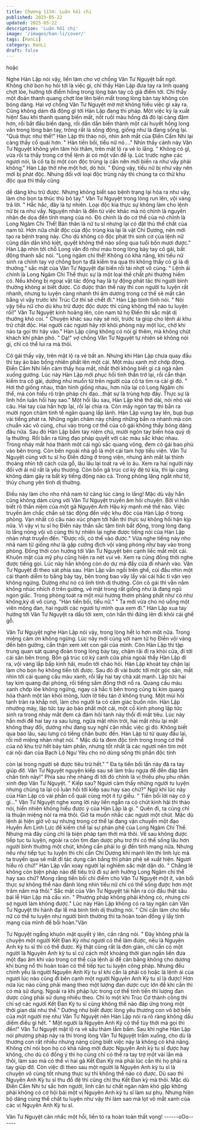 ```yaml
---
title: Chương 1134: Luân hồi chi
published: 2025-05-22
updated: 2025-05-22
description: 'Luân hồi chi'
image: '/images/han-li/cover/'
tags: [HanLi]
category: HanLi
draft: false
---
```


hoặc

Nghe Hàn Lập nói vậy, liền làm cho vợ chồng Văn Tư Nguyệt bất
ngờ. Không chờ bọn họ hỏi tới là việc gì, chỉ thấy Hàn Lập đưa
tay ra linh quang chợt lóe, hướng tới điểm hồng trong lòng bàn
tay cô giá điểm tới.
Chỉ thấy một đoàn thanh quang chợt lóe lên biến mất trong lòng
bàn tay không còn bóng dáng.
Hai vợ chồng Văn Tư Nguyệt mờ mịt không hiểu việc gì xảy ra.
Cũng không dám đả động gì tới Hàn Lập đang thi pháp.
Một việc kỳ lạ xuất hiện!
Sau khi thanh quang biến mất, nốt ruồi màu hồng đã đỏ lại càng
đậm hơn, rồi bắt đầu biến dạng, rồi dần dần biến thành một cái
huyết hồng long văn trong lòng bàn tay, trông rất là sống động,
giống như là đang sống lại.
"Quả thực như thế!" Hàn Lập thì thào nói, nhìn ánh mắt của Điền
Cầm Nhi lại càng thấy cổ quái hơn.
" Hàn tiền bối, tiểu nữ nó…." Nhìn thấy cảnh này Văn Tư Nguyệt
không yên tâm hỏi thăm, trên mặt lộ ra vẻ lo lắng.
" Không có gì, vừa rồi ta thấy trong cơ thể lệnh ái có một vấn đề
lạ. Lúc trước nghe các ngươi nói, là cô ta bị một con độc trùng lạ
cắn nên mới biến ra như vầy phải không." Hàn Lập thở nhẹ một
hơi, dò hỏi.
" Đúng vậy, tiểu nữ bị như vậy nên mới bị phát độc. Nhưng đối với
loại độc trùng này thì chúng ta có thử khu độc qua thì thấy cũng

dễ dàng khu trừ được. Nhưng không biết sao bệnh trạng lại hóa
ra như vậy, làm cho bọn ta thúc thủ bó tay." Văn Tư Nguyệt trong
lòng run lên, vội vàng trả lời.
" Hắc hắc, đây là tự nhiên. Loại độc kia thực sự không làm cho
lệnh nữ bị ra như vầy. Nguyên nhân là đến từ việc khác mà nó
chính là nguyên nhân đe dọa đến tính mạng của nó. Đó chính là
do cơ thể của nó chính là Long Ngâm Chi Thể! Bản thân là nữ tu
sĩ nhưng lại có đặt thù thể chất của nam tử. Hơn nữa chất độc của
độc trùng kia lại là vật Chí Dương, nên mới tạo ra bệnh trạng này.
Cho dù không có độc phát thì sinh cơ của lệnh nữ cũng dần dần
khô kiệt, quyết không thể nào sống qua tuổi bốn mươi được." Hàn
Lập nhìn tới chỗ Long văn đỏ như máu trong lòng bày tay cô gái,
bất động thanh sắc nói.
"Long ngâm chi thể! Không có khả năng, khi tiểu nữ sinh ra chính
tay vợ chồng bọn ta đã kiểm tra qua thì không thấy có gì là dị
thường." sắc mặt của Văn Tư Nguyệt đại biến rồi tái nhợt vô
cùng.
" Lệnh ái chính là Long Ngâm Chi Thể thực sự là một loại thể chất
phi thường hiếm có. Nếu không bị ngoại vật tác động hay là tự
động phát tác thì người bình thường không ai biết được. Có được
thân thể này thì con người tu luyện rất nhanh, nhưng tu luyện
càng nhanh thì âm dương trong cơ thể sẽ mất cân bằng vì vậy
trước khi Trúc Cơ thì sẽ chết đi." Hàn Lập bình tĩnh nói.
" Nói vậy tiểu nữ cho dù khu trừ được độc dược thì cũng không
thể nào tu luyện rồi!"
Văn Tư Nguyệt kinh hoảng lên, còn nam tử họ Điền thì sắc mặt dị
thường khó coi.
" Chuyện khác sau này sẽ nói, trước ta giúp cho lệnh ái khu trừ
chất độc. Hai người các ngươi hãy rời khỏi phòng này một lúc,
chờ khi nào ta gọi thì hãy vào." Hàn Lập cũng không có nói gì
thêm, mà không chút khách khí phân phó.
" Dạ!" vợ chồng Văn Tư Nguyệt tự nhiên sẽ không nói gì, chỉ có
thể lui ra mà thôi.

Cô gái thấy vậy, trên mặt lộ ra vẻ bất an. Nhưng khi Hàn Lập
chưa quay đầu thì tay áo bào bổng nhiên phất lên một cái.
Một màu xanh mờ chớp động. Điền Cầm Nhi liền cảm thấy hoa
mắt, nhất thời không biết gì cả ngã nằm xuống gường.
Lúc này Hàn Lập mới phục hồi tinh thần trở lại, rồi cẩn thận kiểm
tra cô gái, dường như muốn từ trên người của cô ta tìm ra cái gì
đó.
" Hơi thở giống nhau, thân hình giống nhau, hơn nữa lại có Long
Ngâm chi thể, mà còn hiểu rõ trận pháp chi đạo…thật sự là trùng
hợp đây. Thực sự là linh hồn luân hồi hay sao." Một hồi lâu sau,
Hàn Lập khẽ thở dài, nói nhỏ vài câu.
Hai tay của hắn hợp lại, rồi lại chia ra. Còn mấy ngón tay thì bắn
ra mười ngọn châm tinh tế ngân quang lấp lánh.
Hàn Lập vung tay lên, bụp bụp vài tiếng phát ra.
Những ngân châm này chẳng những bắn ra nhanh mà còn chuẩn
xác vô cùng, chui vào trong cơ thể của cô gái không thấy bóng
dáng đâu nữa.
Sau đó Hàn Lập bấm tay niệm chú, mười ngón tay biến hóa quỷ
dị lạ thường. Rồi bắn ra từng đạo pháp quyết với các màu sắc
khác nhau. Trong nháy mắt hóa thành một cái ngũ sắc quang
võng, đem cô gái bao phủ vào bên trong.
Còn bên ngoài nhà gỗ là một cái tam hợp tiểu viện. Văn Tư
Nguyệt cùng với tu sĩ họ Điền đứng ở trong viện, nhưng ánh mắt
lại thỉnh thoảng nhìn tới cách cửa gỗ, lâu lâu lại toát ra vẻ lo âu.
Xem ra hai người này đối với ái nữ rất là yêu thương.
Còn bốn gã trúc cơ kỳ đệ tử kia, thì lại càng không dám gây ra bất
kỳ tiếng động nào cả.
Trong phòng lặng ngắt như tờ, thủy chung yên tĩnh dị thường.

Điều này làm cho nho nhã nam tử càng lúc càng lo lắng!
Mặc dù vậy hắn cũng không dám cùng với Văn Tư Nguyệt truyền
âm hỏi chuyện. Bởi vì hắn biết rõ thần niệm của một gã Nguyên
Anh Hậu kỳ mạnh mẽ thế nào. Việc truyền âm chắc chắn sẽ tác
động đến việc khu độc của Hàn Lập ở trong phòng. Vạn nhất có
câu nào xúc phạm tới hắn thì thực sự không hối hận kịp nữa.
Vì vậy vị tu sĩ họ Điền này thần sắc tâm tình bất động, trong lòng
đang lo lắng nóng vội vô cùng thì tự nhiên lại nghe được tiếng nói
của Hàn Lập nhàn nhạt truyền đến.
"Được rồi, có thể vào được."
Vừa nghe tiếng này nho nhã nam tử giống như là gặp cường địch
vội vàng phóng như bay vào trong phòng. Đồng thời còn hướng
tới Văn Tư Nguyệt bên cạnh liếc mắt một cái.
Khuôn mặt của mỹ phụ cũng hiện ra nét vui vẻ. Xem ra cũng đồng
thời nghe được tiếng gọi. Lúc này hắn không còn do dự mà đẩy
cửa đi nhanh vào.
Văn Tư Nguyệt đi theo sát phía sau.
Hàn Lập vẫn ngồi trên ghế, cúi đầu nhìn một cái thanh diễm to
bằng bày tay, bên trong bao vây lấy vài cái hắc ti vặn vẹo không
ngừng.
Dường như nó có linh tính dị thường. Còn cô gái thì vẫn nằm
không nhúc nhích ở trên gường, vẻ mặt trong rất giống như là
đang ngủ ngon giấc. Trong phòng toát ra một mùi hương thơm
phảng phất như có như không,kỳ dị vô cùng.
"Hàn tiền bối, tiểu nữ."
" Ta mới vừa cho nó uống một viên mộng đan, hai người các
ngươi tự mình qua xem đi." Hàn Lập xua tay hướng tới Văn Tư
Nguyệt ra dấu tới xem, còn hắn thì đứng lên đi khỏi cái ghế gỗ.

Văn Tư Nguyệt nghe Hàn Lập nói vậy, trong lòng hết lo hơn một
nữa. Trong miệng cảm ơn không ngừng. Lúc này mới cùng với
nam tử họ Điền vội vàng đến bên gường, cẩn thận xem xét con
gái của mình.
Còn Hàn Lập thì tập trung quan sát quang đoàn trong lòng bày
tay, chậm rãi đi ra khỏi cửa, đi tới cái sân bên trong.
Bốn gã trúc cơ kỳ canh cửa phía ngoài thấy Hàn Lập đi ra, vội
vàng lắp bắp kinh hãi, muốn tới chào hỏi.
Hàn Lập khoát tay chặn lại làm cho bọn họ không tiến tới được.
Sau đó đi vài bước tới một góc sân, mắt nhìn tới cái quang cầu
màu xanh, rồi lấy hai tay chà xát mạnh.
Lập tức hai tay kim quang đại phóng, rồi tiếng sấm đồng thời nổ
ra.
Quang cầu màu xanh chớp lóe không ngừng, ngay cả hắc ti bên
trong cũng bị kim quang hóa thành một làn khói mỏng, lượn lờ
tiêu tán ở không trung.
Một mùi hôi tanh tràn ra khắp nơi, làm cho người ta có cảm giác
buồn nôn.
Hàn Lập nhướng mày, lập tức tay áo bào phất một cái, một cổ
kình phong lập tức sinh ra trong nháy mắt đem cả đám hôi tanh
này thổi đi mất tiêu.
Lúc này hắn mới để hai tay ra sau lưng, ngửa mặt nhìn trời, hai
mắt nhíu lại mặt không thay đổi, dường như đang suy nghĩ cân
nhắc việc gì đó.
Không biết qua bao lâu, sau lưng có tiếng chân bước đến.
Hàn Lập từ từ quay đầu lại, rồi mở miệng nhàn nhạt nói.
" Mặc dù ta đem độc tính trong trong cơ thể của nó khu trừ hết
bảy tám phần, nhưng tốt nhất là các ngươi nên tìm một cái nội
đan của Bạch Lộ Ngư Yêu cho nó dùng sống thì phần độc tính

còn lại trong người sẽ được tiêu trừ hết."
" Đa tạ tiền bối lần này đã ra tay giúp đỡ. Văn Tư Nguyệt nguyện
kiếp sau sẽ làm trâu ngựa để đền đáp tấm chân tình này!" Phía
sau nhẹ nhàng đi tới đó chính là vị thiếu phụ phu nhân xinh đẹp
Văn Tư Nguyệt.
" Kiếp sau? Ngươi cảm thấy những người tu luyện nhưng chúng
ta lại có luân hồi tới kiếp sau hay sao chứ?" Ngữ khí lúc này của
Hàn Lập có vài phần cổ quái cùng một ít tự giễu.
" Tiền bối lời này có ý gì…" Văn Tư Nguyệt nghe xong lời này liền
ngẩn ra có chút kinh hãi thì thào nói, hiển nhiên không hiểu được
ý của Hàn Lập là gì.
" Quên đi, ta cũng chỉ là thuận miệng nói ra mà thôi. Giờ ta muốn
nhắc các ngươi một chút. Mặc dù lệnh ái hiện giờ vô sự nhưng
trong cơ thể lại đang vận chuyển một đạo Huyền Âm Linh Lực để
kiềm chế lại sự phản phệ của Long Ngâm Chi Thể. Nhưng mà
đây cũng chỉ là biện pháp tạm thời mà thôi. Về sau không được
tiếp tục tu luyện, ngoài ra còn tìm đan dược phụ trợ thì có thể
sống lâu hơn người bình thường một chút, không cần phải lo gì
đến tính mạng nữa. Nhưng nếu như tiếp tục tu luyện thì chỉ cần
Chí Dương khí mạnh lên thì linh lực mà ta truyền qua sẽ mất đi
tác dụng cân bằng thì phản phệ sẽ xuất hiện. Ngươi hiểu rõ chứ!"
Hàn Lập vẫn xoay người lại nghiêm sắc mặt dặn dò.
" Chẳng lẽ không còn biện pháp nào để tiêu trừ đi sự ảnh hưởng
Long Ngâm chi thể hay sao chứ? Mong rằng tiền bối chỉ điểm cho
Văn Tư Nguyệt một ít, vãn bối thực sự không thể nào đành lòng
nhìn tiểu nữ chỉ có thể sống được hơn một trăm năm mà thôi."
Sắc mặt của Văn Tư Nguyệt tái hẳn ra cúi đầu thật sâu bái lễ Hàn
Lập mà cầu xin.
" Phương pháp không phải không có, nhưng chỉ sợ ngươi làm
không được." Lúc này Hàn Lập không có ra tay ngăn cản Văn Tư
Nguyệt thi hành đại lễ mà bình tỉnh dị thường nói.
" Chỉ cần làm cho tiểu nữ có thể tu luyện như người bình thường
thì ta hoàn toàn đồng ý lấy tính mạng của mình để bồi hoàn."Văn

Tư Nguyệt ngẩng khuôn mặt quyết ý lên, cắn răng nói.
" Đây không phải là chuyện một người Kết Đan Kỳ như ngươi có
thể làm được, nếu là Nguyên Anh kỳ tu sĩ thì có thể được. Kỳ thật
cũng rất là đơn giản, chỉ cần có một người là Nguyên Anh kỳ tu sĩ
cứ cách một khoảng thời gian ngắn liền đưa một đạo âm khí vào
trong cơ thể của lệnh ái để cân bằng không cho dương khí bùng
nổ thì hoàn toàn có thể tiếp tục tu luyện công pháp. Nhưng đều
chính yếu là người Nguyên Anh Kỳ tu sĩ khi cần là phải có hoặc là
lệnh ái của ngươi lúc nào cũng đi bên cạnh một người Nguyên
Anh Kỳ tu sĩ là được! Hơn nữa lúc nào cũng phải mang theo một
lượng đan dược cực lớn để khi cần thì có mà sử dụng. Ngoài ra
khi pháp lực trong cơ thể tinh tiến thì lượng đan dược cũng phải
sử dụng nhiều theo. Chỉ lo một khi Trúc Cơ thành công thì chỉ sợ
các ngươi Kết Đan Kỳ tu sĩ cũng không thể nào đáp ứng trong
một thời gian dài như thế." Dường như biết được lòng yêu thương
con vô bờ bến của một người mẹ như Văn Tư Nguyệt nên Hàn
Lập nói ra rõ ràng không dấu diếm điều gì hết.
" Một người là Nguyên Anh Kỳ có thể tùy thời mà gọi thì đến!" Văn
Tư Nguyệt mặt lộ ra vẻ sấu thảm lẩm bẩm.
Sau khi nghe Hàn Lập nói phương pháp này ra thì trong lòng Văn
Tư Nguyệt trầm xuống, cho dù là thương con rất nhiều nhưng
nàng cũng biết việc này là không có khả năng.
Không chỉ nói bọn họ có khả năng mời được Nguyên Anh kỳ tu sĩ
được hay không, cho dù có đồng ý thì họ cũng chỉ có thể ra tay
trợ một vài lần mà thôi, làm sao mà có thể vì hai gã Kết Đan Kỳ
mà phải lúc cần thì họ phải ra tay giúp đỡ. Còn việc đi theo sau
một người là Nguyên Anh kỳ tu sĩ là chuyện vô cùng tốt nhưng
thực sự thì không thể nào có được.
Dù sao thì Nguyên Anh Kỳ tu sĩ thu đồ đệ thì cũng chỉ thu Kết Đan
kỳ mà thôi. Mặc dù Điền Cầm Nhi tư sắc hơn người, linh căn tư
chất ngàn năm khó gặp không phải không có cơ hội bái một vị
Nguyên Anh kỳ tu sĩ làm sư phụ. Nhưng hiện bộ dáng cùng thể
chất tu luyện như vậy thì làm sao mà lọt vô mắt xanh của các vị
Nguyên Anh Kỳ tu sĩ.

Văn Tư Nguyệt cân nhắc một hồi, liền tỏ ra hoàn toàn thất vọng!
------oOo------
